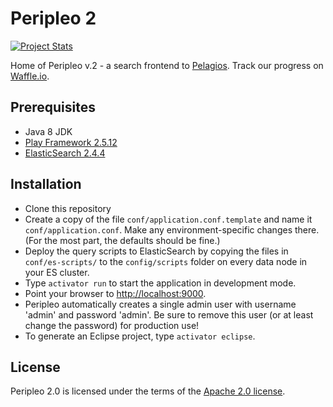 # Peripleo 2
[![Project Stats](https://www.openhub.net/p/peripleo2/widgets/project_thin_badge.gif)](https://www.openhub.net/p/peripleo2)

Home of Peripleo v.2 - a search frontend to [Pelagios](http://commons.pelagios.org/). Track
our progress on [Waffle.io](http://waffle.io/pelagios/peripleo2).

## Prerequisites

* Java 8 JDK
* [Play Framework 2.5.12](https://www.playframework.com/download)
* [ElasticSearch 2.4.4](https://www.elastic.co/downloads/past-releases/elasticsearch-2-4-4)

## Installation

* Clone this repository
* Create a copy of the file `conf/application.conf.template` and name it `conf/application.conf`.
  Make any environment-specific changes there. (For the most part, the defaults should be fine.)
* Deploy the query scripts to ElasticSearch by copying the files in `conf/es-scripts/`
  to the `config/scripts` folder on every data node in your ES cluster.
* Type `activator run` to start the application in development mode.
* Point your browser to [http://localhost:9000](http://localhost:9000).
* Peripleo automatically creates a single admin user with username 'admin' and password 'admin'.
  Be sure to remove this user (or at least change the password) for production use!
* To generate an Eclipse project, type `activator eclipse`.

## License

Peripleo 2.0 is licensed under the terms of the
[Apache 2.0 license](https://github.com/pelagios/peripleo2/blob/master/LICENSE).
